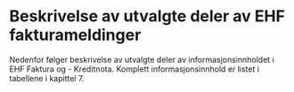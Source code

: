 # Beskrivelse av utvalgte deler av EHF fakturameldinger

Nedenfor følger beskrivelse av utvalgte deler av informasjonsinnholdet i EHF Faktura og - Kreditnota.  Komplett informasjonsinnhold er listet i tabellene i kapittel 7.
